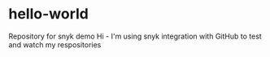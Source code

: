 # hello-world
Repository for snyk demo 
Hi - I'm using snyk integration with GitHub to test and watch my respositories 
